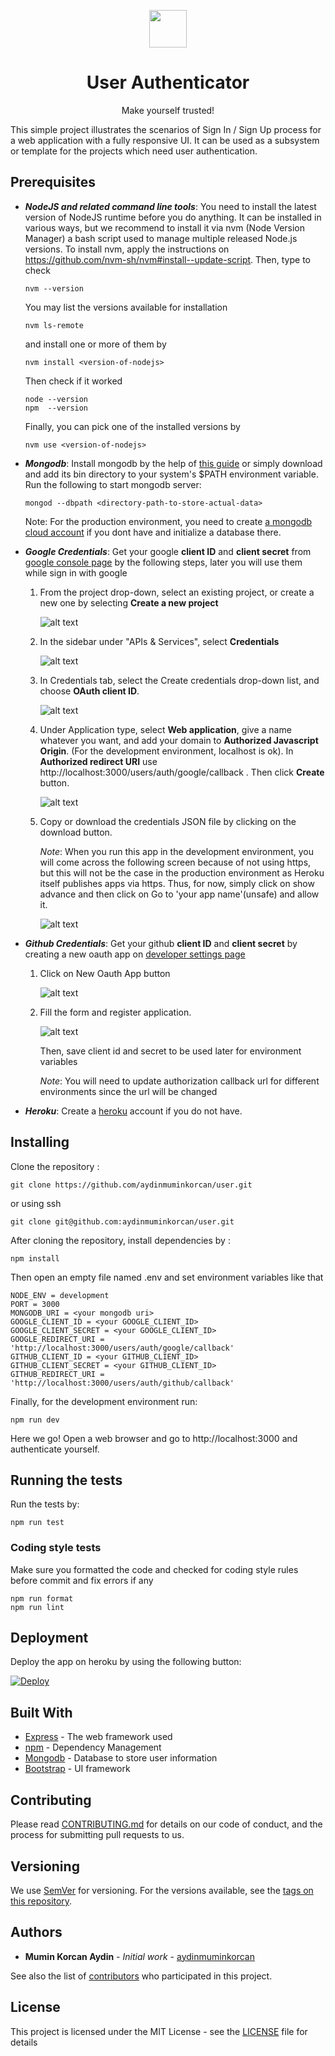 <p align="center"><img src="./public/img/lock.png" height="60"/></p>
<h1 align="center">User Authenticator</h1>
<p align="center">Make yourself trusted!</p>

This simple project illustrates the scenarios of Sign In / Sign Up process for a web application with a fully responsive UI. It can be used as a subsystem or template for the projects which need user authentication.
<br>

## Prerequisites

* ___NodeJS and related command line tools___: You need to install the latest version  of NodeJS runtime before you do anything. It can be installed in various ways, but we recommend to install it via nvm (Node Version Manager) a bash script used to manage multiple released Node.js versions. To install nvm, apply the instructions on https://github.com/nvm-sh/nvm#install--update-script. Then, type to check
  
    ```
    nvm --version
    ```
    You may list the versions available for installation
    ```
    nvm ls-remote
    ```
    and install one or more of them by 

    ```
    nvm install <version-of-nodejs>
    ```
    Then check if it worked 

    ```
    node --version
    npm  --version
    ```
    Finally, you can pick one of the installed versions by
    ```
    nvm use <version-of-nodejs>
    ```    
* ___Mongodb___: Install mongodb by the help of [this guide](https://docs.mongodb.com/manual/installation/) or simply 
  download and add its bin directory to your system's $PATH environment variable. Run the following to start mongodb server:
  ```
  mongod --dbpath <directory-path-to-store-actual-data>
  ```
  Note: For the production environment, you need to create [a mongodb cloud account](https://www.mongodb.com/cloud/atlas) if you dont have and initialize a database there.

* ___Google Credentials___: Get your google __client ID__ and __client secret__ from [google console page](https://console.developers.google.com/) by the following steps, later you will use them while sign in with google
  
  1. From the project drop-down, select an existing project, or create a new one by selecting __Create a new project__
  
      ![alt text](./public/img/1.png)

  2. In the sidebar under "APIs & Services", select __Credentials__
   
      ![alt text](./public/img/2.png)


  3. In Credentials tab, select the Create credentials drop-down list, and choose __OAuth client ID__.
   
     ![alt text](./public/img/3.png)

  4. Under Application type, select __Web application__, give a name whatever you want, and add your domain to __Authorized Javascript Origin__. (For the development environment, localhost is ok). In __Authorized redirect URI__ use http://localhost:3000/users/auth/google/callback
  . Then click __Create__ button. 

     ![alt text](./public/img/4.png)

  5. Copy or download the credentials JSON file by clicking on the download button.
   
      _Note_: When you run this app in the development environment, you will come across the following screen because of not using https, but this will not be the case in the production environment as Heroku itself publishes apps via https. Thus, for now, simply click on show advance and then click on Go to 'your app name'(unsafe) and allow it.

      ![alt text](./public/img/5.png)
 
 * ___Github Credentials___: Get your github __client ID__ and __client secret__  by creating a new oauth app on [developer settings page](https://github.com/settings/developers)
    
    1. Click on New Oauth App button
    
        ![alt text](./public/img/6.png)
    
    2. Fill the form and register application.
   
        ![alt text](./public/img/7.png)

        Then, save client id and secret to be used later for environment variables

        _Note_: You will need to update authorization callback url for different environments since the url will be changed

 * ___Heroku___: Create a [heroku](https://www.heroku.com/) account if you do not have.
   
## Installing
Clone the repository : 

```
git clone https://github.com/aydinmuminkorcan/user.git
``` 
or using ssh 

```
git clone git@github.com:aydinmuminkorcan/user.git
``` 
After cloning the repository, install dependencies by :

```
npm install
```

Then open an empty file named .env and set environment variables like that

```
NODE_ENV = development
PORT = 3000
MONGODB_URI = <your mongodb uri>
GOOGLE_CLIENT_ID = <your GOOGLE_CLIENT_ID>
GOOGLE_CLIENT_SECRET = <your GOOGLE_CLIENT_ID>
GOOGLE_REDIRECT_URI = 'http://localhost:3000/users/auth/google/callback'
GITHUB_CLIENT_ID = <your GITHUB_CLIENT_ID>
GITHUB_CLIENT_SECRET = <your GITHUB_CLIENT_ID>
GITHUB_REDIRECT_URI = 'http://localhost:3000/users/auth/github/callback'
```

Finally, for the development environment run:

```
npm run dev
```

Here we go! Open a web browser and go to http://localhost:3000 and authenticate yourself.

## Running the tests
Run the tests by:

```
npm run test
```

### Coding style tests
Make sure you formatted the code and checked for coding style rules before commit and fix errors if any

```
npm run format
npm run lint
```

## Deployment
Deploy the app on heroku by using the following button:

[![Deploy](https://www.herokucdn.com/deploy/button.svg)](https://heroku.com/deploy?template=https://github.com/aydinmuminkorcan/user-authenticator)


## Built With
* [Express](https://expressjs.com/) - The web framework used
* [npm](https://docs.npmjs.com/) - Dependency Management
* [Mongodb](https://www.mongodb.com/) - Database to store user information
* [Bootstrap](https://getbootstrap.com/) - UI framework 
  

## Contributing
Please read [CONTRIBUTING.md](CONTRIBUTING.md) for details on our code of conduct, and the process for submitting pull requests to us.

## Versioning
We use [SemVer](http://semver.org/) for versioning. For the versions available, see the [tags on this repository](https://github.com/aydinmuminkorcan/user-authenticator/tags). 

## Authors

* **Mumin Korcan Aydin** - *Initial work* - [aydinmuminkorcan](https://github.com/aydinmuminkorcan)

See also the list of [contributors](https://github.com/your/project/contributors) who participated in this project.

## License
This project is licensed under the MIT License - see the [LICENSE](LICENSE) file for details
